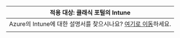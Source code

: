 |적용 대상: 클래식 포털의 Intune |
|--|
|Azure의 Intune에 대한 설명서를 찾으시나요? [여기로 이동](https://docs.microsoft.com/intune/what-is-intune)하세요.|
| |
